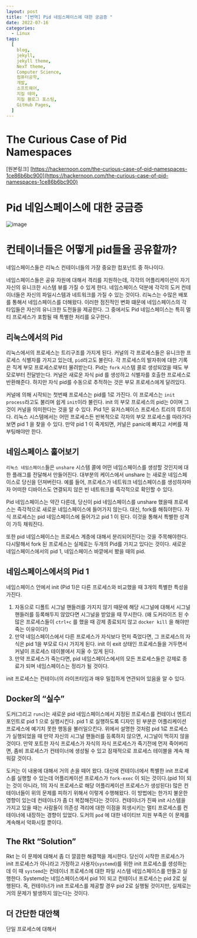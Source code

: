 ```yaml
---
layout: post
title: "[번역] Pid 네임스페이스에 대한 궁금증 "
date: 2022-07-16
categories:
  - Linux
tags:
  [
    blog,
    jekyll,
    jekyll theme,
    NexT theme,
    Computer Science,
    컴퓨터공학,
    개발,
    소프트웨어,
    지킬 테마,
    지킬 블로그 포스팅,
    GitHub Pages,
  ]
---
```

# The Curious Case of Pid Namespaces

[원본링크] [https://hackernoon.com/the-curious-case-of-pid-namespaces-1ce86b6bc900](https://hackernoon.com/the-curious-case-of-pid-namespaces-1ce86b6bc900)

# Pid 네임스페이스에 대한 궁금증

![image](https://user-images.githubusercontent.com/37402136/179341751-fbf285d4-aef6-40f5-80b3-757c074376b5.png)


# 컨테이너들은 어떻게 pid들을 공유할까?

네임스페이스들은 리눅스 컨테이너들의 가장 중요한 컴포넌트 중 하나이다. 

네임스페이스들은 공유 자원에 대해서 격리를 지원하는데, 각각의 어플리케이션이 자기 자신의 유니크한 시스템 뷰를 가질 수 있게 한다. 네임스페이스 덕분에 각각의 도커 컨테이너들은 자신의 파일시스템과 네트워크를 가질 수 있는 것이다. 리눅스는 수많은 배포를 통해서 네임스페이스를 더해왔다. 이러한 점진적인 변화 떄문에 네임스페이스의 각 타입들은 자신의 유니크한 도전들을 제공한다. 그 중에서도 Pid 네임스페이스는 특히 멀티 프로세스가 포함될 때 특별한 처리를 요구한다.

## 리눅스에서의 Pid

리눅스에서의 프로세스는 트리구조를 가지게 된다. 커널의 각 프로세스들은 유니크한 프로세스 식별자를 가지고 있는데, `pid`라고도 불린다. 각 프로세스의 발자취에 대한 기록은 직계 부모 프로세스로부터 물려받는다. Pid는 `fork` 시스템 콜로 생성되었을 때도 부모로부터 전달받는다. 커널은 새로운 자식 pid 를 생성하고 식별자를 호출한 프로세스로 반환해준다. 하지만 자식 pid를 수동으로 추적하는 것은 부모 프로세스에게 달려있다.

커널에 의해 시작되는 첫번째 프로세스는 pid를 1로 가진다. 이 프로세스는 `init process`라고도 불리며 쉽게 `init`이라 불린다. init 의 부모 프로세스의 pid는 0이며 그것이 커널을 의미한다는 것을 알 수 있다. Pid 1은 유저스페이스 프로세스  트리의 루트이다. 리눅스 시스템에서는 어떤 프로세스든 반복적으로 각자의 부모 프로세스를 따라가다 보면 pid 1 을 찾을 수 있다. 만약 pid 1 이 죽게되면, 커널은 panic에 빠지고 서버를 재부팅해야만 한다. 

## 네임스페이스 훑어보기

`리눅스 네임스페이스`들은 `unshare` 시스템 콜에 어떤 네임스페이스를 생성할 것인지에 대한 플래그를 전달해서 만들어진다. 대부분의 케이스에서 unshare 는 새로운 네임스페이스로 당신을 던져버린다. 예를 들어, 프로세스가 네트워크 네임스페이스를 생성하자마자 어떠한 디바이스도 연결되지 않은 빈 네트워크를 즉각적으로 확인할 수 있다. 

Pid 네임스페이스는 약간 다른데, 당신이 pid 네임스페이스를 unshare 했을때 프로세스는 즉각적으로 새로운 네임스페이스에 들어가지 않는다. 대신, fork를 해줘야한다. 자식 프로세스는 pid 네임스페이스에 들어가고 pid 1 이 된다. 이것을 통해서 특별한 성격이 가득 채워진다.

또한 pid 네임스페이스는 프로세스 계층에 대해서 분리되어진다는 것을 주목해야한다. 다시말해서 fork 된 프로세스는 실제로는 두개의 Pid를 가지고 있다는 것이다. 새로운 네임스페이스에서의 pid 1, 네임스페이스 바깥에서 봤을 때의 pid.

## 네임스페이스에서의 Pid 1

네임스페이스 안에서 init (Pid 1)은 다른 프로세스와 비교했을 때 3개의 특별한 특성을 가진다. 

1. 자동으로 디폴트 시그널 핸들러를 가지지 않기 때문에 해당 시그널에 대해서 시그널 핸들러를 등록해두지 않았다면 시그널을 받았을 때 무시한다. (왜 도커라이즈 된 수 많은 프로세스들이 `ctrl+c` 를 했을 때 강제 종료되지 않고 `docker kill` 을 해야만 죽는 이유이다!)
2. 만약 네임스페이스에서 다른 프로세스가 자식보다 먼저 죽었다면, 그 프로세스의 자식은 pid 1을 부모로 다시 가지게 된다. init 이 exit 상태인 프로세스들을 거두면서 커널이 프로세스 테이블에서 지울 수 있게 된다. 
3. 만약 프로세스가 죽는다면, pid 네임스페이스에서의 모든 프로세스들은 강제로 종료가 되며 네임스페이스는 정리가 될 것이다.

init 프로세스는 컨테이너의 라이프타임과 매우 밀접하게 연관되어 있음을 알 수 있다.

## Docker의 “실수”

도커(그리고 `runc`)는 새로운 pid 네임스페이스에서 지정된 프로세스를 컨테이너 엔트리 포인트로 pid 1 으로 실행시킨다. pid 1 로 실행하도록 디자인 된 부분은 어플리케이션 프로세스에 예기치 못한 행동을 불러일으킨다. 위에서 설명한 것처럼 pid 1로 프로세스가 실행되었을 때 만약 자신의 시그널 핸들러를 등록하지 않으면, 시그널이 먹히지 않을 것이다. 만약 포트한 자식 프로세스가 자식의 자식 프로세스가 죽기전에 먼저 죽어버리면, 좀비 프로세스가 컨테이너에 생성될 수 있고 잠재적으로 프로세스 테이블을 계속 채워갈 것이다.

도커는 이 내용에 대해서 거의 손을 떼어 왔다. 대신에 컨테이너에서 특별한 init 프로세스를 실행할 수 있는데 어플리케이션 프로세스가 `fork-exec` 이 되는 것이다.(pid 1이 되는 것이 아니라, 1의 자식 프로세스로 해당 어플리케이션 프로세스가 생성된다) 많은 컨테이너들이 위의 문제를 피하기 위해서 이렇게 수행해왔다. 이 방법에는 한가지 불운한 영향이 있는데 컨테이너가 좀 더 복잡해진다는 것이다. 컨테이너가 진짜 init 시스템을 가지고 있을 때는 사람들이 의존성 격리에 대한 이점을 희생시키는 멀티 프로세스를 컨테이너에 내장하는 경향이 있었다. 도커의 `pod` 에 대한 네이티브 지원 부족은 이 문제를 계속해서 악화시킬 뿐이다. 

## The Rkt “Solution”

Rkt 는 이 문제에 대해서 좀 더 깔끔한 해결책을 제시한다. 당신이 시작한 프로세스가 init 프로세스가 아니라고 가정하고 사용자(`systemd`)를 위한 init 프로세스를 생성하는데 이 때 `systemd`는 컨테이너 프로세스에 대한 파일 시스템 네임스페이스를 만들고 실행한다. Systemd는 네임스페이스에서 pid 1이 되고 컨테이너 프로세스는 pid 2로 실행된다. 즉, 컨테이너가 init 프로세스를 제공할 경우 pid 2로 실행될 것이지만, 실제로는 거의 문제가 발생하지 않는다는 것이다. 

## 더 간단한 대안책

단일 프로세스에 대해서